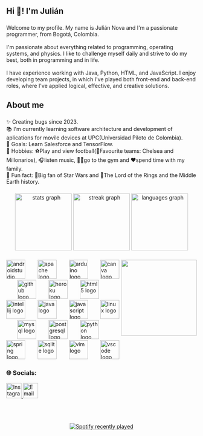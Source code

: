 <h2 align="left">Hi 👋! I'm Julián </h2>

###

<p align="left">Welcome to my profile. My name is Julián Nova and I'm a passionate programmer, from Bogotá, Colombia.<br><br>I'm passionate about everything related to programming, operating systems, and physics. I like to challenge myself daily and strive to do my best, both in programming and in life.<br><br>I have experience working with Java, Python, HTML, and JavaScript. I enjoy developing team projects, in which I've played both front-end and back-end roles, where I've applied logical, effective, and creative solutions.</p>

###

<h2 align="left">About me</h2>

###

<p align="left">
  ✨ Creating bugs since 2023.<br>
  📚 I'm currently learning software architecture and development of aplications for movile devices at UPC(Universidad Piloto de Colombia).<br>
  🎯 Goals: Learn Salesforce and TensorFlow.<br>
  🚀 Hobbies: ⚽Play and view football(🔵Favourite teams: Chelsea and Millonarios), 🎧listen music, 🏋️‍♂️go to the gym and ❤️spend time with my family.<br>
  🎲 Fun fact: 🌌Big fan of  Star Wars and 🏰The Lord of the Rings and the Middle Earth history.</p>


###

<div align="center">
  <img src="https://github-readme-stats.vercel.app/api?username=JulianNova2004&hide_title=false&hide_rank=false&show_icons=true&include_all_commits=true&count_private=true&disable_animations=false&theme=dracula&locale=en&hide_border=false" height="150" alt="stats graph"  />
    <img src="https://streak-stats.demolab.com?user=JulianNova2004&locale=en&mode=daily&theme=dracula&hide_border=false&border_radius=5" height="150" alt="streak graph"  />
  <img src="https://github-readme-stats.vercel.app/api/top-langs?username=JulianNova2004&locale=en&hide_title=false&layout=compact&card_width=320&langs_count=5&theme=dracula&hide_border=false" height="150" alt="languages graph"  />
</div>

###
<!--
<img align="right" height="200" src="https://i.pinimg.com/originals/67/07/d8/6707d8d8ce9c2b243c2c351fd4039ed6.gif"  />
<img align="right" height="200" src="https://i.pinimg.com/736x/52/e3/26/52e326d86f00105f64fcb8bfce0e7744.jpg"  />
https://i.pinimg.com/originals/67/07/d8/6707d8d8ce9c2b243c2c351fd4039ed6.gif
https://i.pinimg.com/736x/52/e3/26/52e326d86f00105f64fcb8bfce0e7744.jpg
-->
<img align="right" height="200" src="https://i.pinimg.com/originals/67/07/d8/6707d8d8ce9c2b243c2c351fd4039ed6.gif"  />

###

<div align="left">
  <img src="https://cdn.jsdelivr.net/gh/devicons/devicon/icons/androidstudio/androidstudio-original.svg" height="50" alt="androidstudio logo"  />
  <img width="25" />
  <img src="https://cdn.jsdelivr.net/gh/devicons/devicon/icons/apache/apache-original.svg" height="50" alt="apache logo"  />
  <img width="25" />
  <img src="https://cdn.jsdelivr.net/gh/devicons/devicon/icons/arduino/arduino-original.svg" height="50" alt="arduino logo"  />
  <img width="25" />
  <img src="https://cdn.jsdelivr.net/gh/devicons/devicon/icons/canva/canva-original.svg" height="50" alt="canva logo"  />
  <img width="25" />
  <img src="https://cdn.jsdelivr.net/gh/devicons/devicon/icons/github/github-original.svg" height="50" alt="github logo"  />
  <img width="25" />
  <img src="https://cdn.jsdelivr.net/gh/devicons/devicon/icons/heroku/heroku-original.svg" height="50" alt="heroku logo"  />
  <img width="25" />
  <img src="https://cdn.jsdelivr.net/gh/devicons/devicon/icons/html5/html5-original.svg" height="50" alt="html5 logo"  />
  <img width="25" />
  <img src="https://cdn.jsdelivr.net/gh/devicons/devicon/icons/intellij/intellij-original.svg" height="50" alt="intellij logo"  />
  <img width="25" />
  <img src="https://cdn.jsdelivr.net/gh/devicons/devicon/icons/java/java-original.svg" height="50" alt="java logo"  />
  <img width="25" />
  <img src="https://cdn.jsdelivr.net/gh/devicons/devicon/icons/javascript/javascript-original.svg" height="50" alt="javascript logo"  />
  <img width="25" />
  <img src="https://cdn.jsdelivr.net/gh/devicons/devicon/icons/linux/linux-original.svg" height="50" alt="linux logo"  />
  <img width="25" />
  <img src="https://cdn.jsdelivr.net/gh/devicons/devicon/icons/mysql/mysql-original.svg" height="50" alt="mysql logo"  />
  <img width="25" />
  <img src="https://cdn.jsdelivr.net/gh/devicons/devicon/icons/postgresql/postgresql-original.svg" height="50" alt="postgresql logo"  />
  <img width="25" />
  <img src="https://cdn.jsdelivr.net/gh/devicons/devicon/icons/python/python-original.svg" height="50" alt="python logo"  />
  <img width="25" />
  <img src="https://cdn.jsdelivr.net/gh/devicons/devicon/icons/spring/spring-original.svg" height="50" alt="spring logo"  />
  <img width="25" />
  <img src="https://cdn.jsdelivr.net/gh/devicons/devicon/icons/sqlite/sqlite-original.svg" height="50" alt="sqlite logo"  />
  <img width="25" />
  <img src="https://cdn.jsdelivr.net/gh/devicons/devicon/icons/vim/vim-original.svg" height="50" alt="vim logo"  />
  <img width="25" />
  <img src="https://cdn.jsdelivr.net/gh/devicons/devicon/icons/vscode/vscode-original.svg" height="50" alt="vscode logo"  />
</div>

### 🌐 Socials:

<a href="https://instagram.com/juliannova20" target="_blank">
  <img src="https://img.shields.io/badge/Instagram-%23E4405F.svg?logo=Instagram&logoColor=white" alt="Instagram" height="40"/>
</a>
<a href="mailto:jnovatorroledo@gmail.com" target="_blank">
  <img src="https://img.shields.io/badge/Email-D14836?logo=gmail&logoColor=white" alt="Email" height="40"/>
</a>

<!--
[![Instagram](https://img.shields.io/badge/Instagram-%23E4405F.svg?logo=Instagram&logoColor=white)](https://instagram.com/juliannova20) 
[![email](https://img.shields.io/badge/Email-D14836?logo=gmail&logoColor=white)](mailto:jnovatorroledo@gmail.com) 
-->

###

###

<br clear="both">
<!--
<img src="https://raw.githubusercontent.com/JulianNova2004/JulianNova2004/output/snake.svg" alt="Snake animation" />
-->

###

<div align="center">
  <a href="https://open.spotify.com/user/31ji42gkzk7chd5bm4m4lghhq3qm">
    <img src="https://spotify-recently-played-readme.vercel.app/api?user=31ji42gkzk7chd5bm4m4lghhq3qm&count=5&unique=false" alt="Spotify recently played"  />
  </a>
</div>

###
